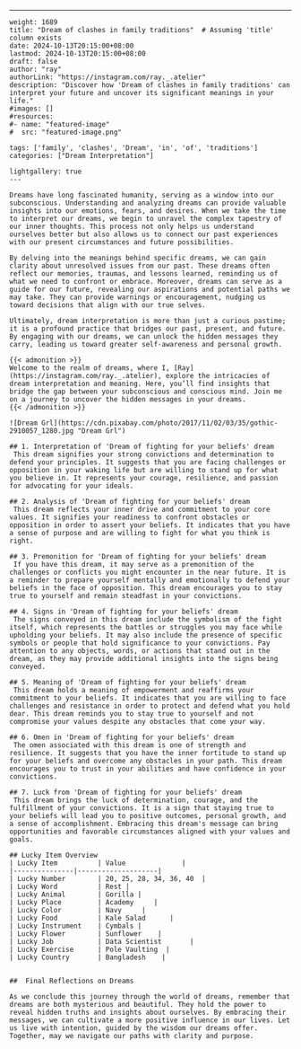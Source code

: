 ---
    weight: 1689
    title: "Dream of clashes in family traditions"  # Assuming 'title' column exists
    date: 2024-10-13T20:15:00+08:00
    lastmod: 2024-10-13T20:15:00+08:00
    draft: false
    author: "ray"
    authorLink: "https://instagram.com/ray._.atelier"
    description: "Discover how 'Dream of clashes in family traditions' can interpret your future and uncover its significant meanings in your life."
    #images: []
    #resources:
    #- name: "featured-image"
    #  src: "featured-image.png"
    
    tags: ['family', 'clashes', 'Dream', 'in', 'of', 'traditions']
    categories: ["Dream Interpretation"]
    
    lightgallery: true
    ---
    
    Dreams have long fascinated humanity, serving as a window into our subconscious. Understanding and analyzing dreams can provide valuable insights into our emotions, fears, and desires. When we take the time to interpret our dreams, we begin to unravel the complex tapestry of our inner thoughts. This process not only helps us understand ourselves better but also allows us to connect our past experiences with our present circumstances and future possibilities.
    
    By delving into the meanings behind specific dreams, we can gain clarity about unresolved issues from our past. These dreams often reflect our memories, traumas, and lessons learned, reminding us of what we need to confront or embrace. Moreover, dreams can serve as a guide for our future, revealing our aspirations and potential paths we may take. They can provide warnings or encouragement, nudging us toward decisions that align with our true selves.
    
    Ultimately, dream interpretation is more than just a curious pastime; it is a profound practice that bridges our past, present, and future. By engaging with our dreams, we can unlock the hidden messages they carry, leading us toward greater self-awareness and personal growth.
    
    {{< admonition >}}
    Welcome to the realm of dreams, where I, [Ray](https://instagram.com/ray._.atelier), explore the intricacies of dream interpretation and meaning. Here, you’ll find insights that bridge the gap between your subconscious and conscious mind. Join me on a journey to uncover the hidden messages in your dreams.
    {{< /admonition >}}
    
    ![Dream Grl](https://cdn.pixabay.com/photo/2017/11/02/03/35/gothic-2910057_1280.jpg "Dream Grl")
    
    ## 1. Interpretation of 'Dream of fighting for your beliefs' dream
     This dream signifies your strong convictions and determination to defend your principles. It suggests that you are facing challenges or opposition in your waking life but are willing to stand up for what you believe in. It represents your courage, resilience, and passion for advocating for your ideals.
    
    ## 2. Analysis of 'Dream of fighting for your beliefs' dream
     This dream reflects your inner drive and commitment to your core values. It signifies your readiness to confront obstacles or opposition in order to assert your beliefs. It indicates that you have a sense of purpose and are willing to fight for what you think is right.
    
    ## 3. Premonition for 'Dream of fighting for your beliefs' dream
     If you have this dream, it may serve as a premonition of the challenges or conflicts you might encounter in the near future. It is a reminder to prepare yourself mentally and emotionally to defend your beliefs in the face of opposition. This dream encourages you to stay true to yourself and remain steadfast in your convictions.
    
    ## 4. Signs in 'Dream of fighting for your beliefs' dream
     The signs conveyed in this dream include the symbolism of the fight itself, which represents the battles or struggles you may face while upholding your beliefs. It may also include the presence of specific symbols or people that hold significance to your convictions. Pay attention to any objects, words, or actions that stand out in the dream, as they may provide additional insights into the signs being conveyed.
    
    ## 5. Meaning of 'Dream of fighting for your beliefs' dream
     This dream holds a meaning of empowerment and reaffirms your commitment to your beliefs. It indicates that you are willing to face challenges and resistance in order to protect and defend what you hold dear. This dream reminds you to stay true to yourself and not compromise your values despite any obstacles that come your way.
    
    ## 6. Omen in 'Dream of fighting for your beliefs' dream
     The omen associated with this dream is one of strength and resilience. It suggests that you have the inner fortitude to stand up for your beliefs and overcome any obstacles in your path. This dream encourages you to trust in your abilities and have confidence in your convictions.
    
    ## 7. Luck from 'Dream of fighting for your beliefs' dream
     This dream brings the luck of determination, courage, and the fulfillment of your convictions. It is a sign that staying true to your beliefs will lead you to positive outcomes, personal growth, and a sense of accomplishment. Embracing this dream's message can bring opportunities and favorable circumstances aligned with your values and goals.
    
    ## Lucky Item Overview
    | Lucky Item          | Value              |
    |---------------|--------------------|
    | Lucky Number        | 20, 25, 28, 34, 36, 40  |
    | Lucky Word          | Rest |
    | Lucky Animal        | Gorilla |
    | Lucky Place         | Academy     |
    | Lucky Color         | Navy     |
    | Lucky Food          | Kale Salad      |
    | Lucky Instrument    | Cymbals |
    | Lucky Flower        | Sunflower    |
    | Lucky Job           | Data Scientist       |
    | Lucky Exercise      | Pole Vaulting  |
    | Lucky Country       | Bangladesh    |
    
    
    ##  Final Reflections on Dreams
    
    As we conclude this journey through the world of dreams, remember that dreams are both mysterious and beautiful. They hold the power to reveal hidden truths and insights about ourselves. By embracing their messages, we can cultivate a more positive influence in our lives. Let us live with intention, guided by the wisdom our dreams offer. Together, may we navigate our paths with clarity and purpose.
    